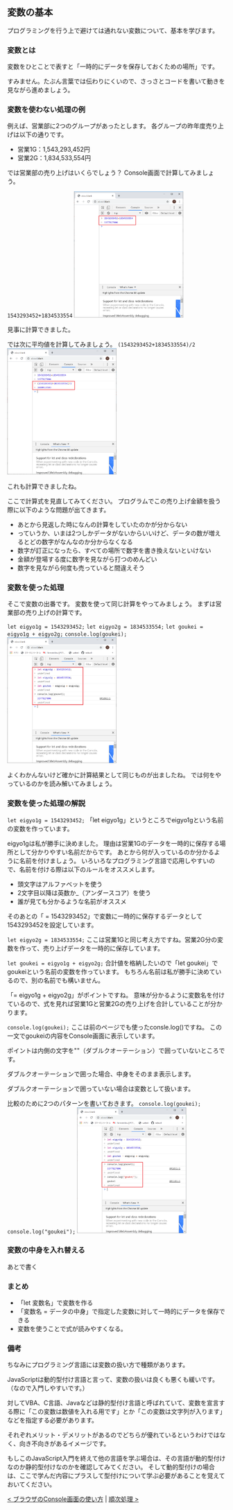 ## 変数の基本
プログラミングを行う上で避けては通れない変数について、基本を学びます。

### 変数とは
変数をひとことで表すと「一時的にデータを保存しておくための場所」です。

すみません。たぶん言葉では伝わりにくいので、さっさとコードを書いて動きを見ながら進めましょう。


### 変数を使わない処理の例
例えば、営業部に2つのグループがあったとします。
各グループの昨年度売り上げは以下の通りです。
- 営業1G：1,543,293,452円
- 営業2G：1,834,533,554円

では営業部の売り上げはいくらでしょう？
Console画面で計算してみましょう。

`1543293452+1834533554`
<img src="./img/var01.png" width="50%"/>

見事に計算できました。

では次に平均値を計算してみましょう。
`(1543293452+1834533554)/2`
<img src="./img/var02.png" width="50%"/>

これも計算できましたね。

ここで計算式を見直してみてください。
プログラムでこの売り上げ金額を扱う際に以下のような問題が出てきます。
- あとから見返した時になんの計算をしていたのかが分からない
- っていうか、いまは2つしかデータがないからいいけど、データの数が増えるとどの数字がなんなのか分からなくなる
- 数字が訂正になったら、すべての場所で数字を書き換えないといけない
- 金額が登場する度に数字を見ながら打つのめんどい
- 数字を見ながら何度も売っていると間違えそう

### 変数を使った処理
そこで変数の出番です。
変数を使って同じ計算をやってみましょう。
まずは営業部の売り上げの計算です。

`let eigyo1g = 1543293452;`
`let eigyo2g = 1834533554;`
`let goukei = eigyo1g + eigyo2g;`
`console.log(goukei);`
<img src="./img/var03.png" width="50%"/>

よくわかんないけど確かに計算結果として同じものが出ましたね。
では何をやっているのかを読み解いてみましょう。

### 変数を使った処理の解説
`let eigyo1g = 1543293452;`
「let eigyo1g」というところでeigyo1gという名前の変数を作っています。

eigyo1gは私が勝手に決めました。
理由は営業1Gのデータを一時的に保存する場所として分かりやすい名前だからです。
あとから何が入っているのか分かるように名前を付けましょう。
いろいろなプログラミング言語で応用しやすいので、名前を付ける際は以下のルールをオススメします。
- 頭文字はアルファベットを使う
- 2文字目以降は英数か_（アンダースコア）を使う
- 誰が見ても分かるような名前がオススメ

そのあとの「 = 1543293452」で変数に一時的に保存するデータとして1543293452を設定しています。

`let eigyo2g = 1834533554;`
ここは営業1Gと同じ考え方ですね。営業2G分の変数を作って、売り上げデータを一時的に保存しています。

`let goukei = eigyo1g + eigyo2g;`
合計値を格納したいので「let goukei」でgoukeiという名前の変数を作っています。
もちろん名前は私が勝手に決めているので、別の名前でも構いません。

「= eigyo1g + eigyo2g」がポイントですね。
意味が分かるように変数名を付けているので、式を見れば営業1Gと営業2Gの売り上げを合計していることが分かります。

`console.log(goukei);`
ここは前のページでも使ったconsle.log()ですね。
この一文でgoukeiの内容をConsole画面に表示しています。

ポイントは内側の文字を""（ダブルクオーテーション）で囲っていないところです。

ダブルクオーテーションで囲った場合、中身をそのまま表示します。

ダブルクオーテーションで囲っていない場合は変数として扱います。

比較のために2つのパターンを書いておきます。
`console.log(goukei);`
`console.log("goukei");`
<img src="./img/var04.png" width="50%"/>


### 変数の中身を入れ替える
あとで書く


### まとめ
- 「let 変数名」で変数を作る
- 「変数名 = データの中身」で指定した変数に対して一時的にデータを保存できる
- 変数を使うことで式が読みやすくなる。


### 備考
ちなみにプログラミング言語には変数の扱い方で種類があります。

JavaScriptは動的型付け言語と言って、変数の扱いは良くも悪くも緩いです。（なので入門しやすいです。）

対してVBA、C言語、Javaなどは静的型付け言語と呼ばれていて、変数を宣言する際に「この変数は数値を入れる用です」とか「この変数は文字列が入ります」などを指定する必要があります。

それぞれメリット・デメリットがあるのでどちらが優れているというわけではなく、向き不向きがあるイメージです。

もしこのJavaScript入門を終えて他の言語を学ぶ場合は、その言語が動的型付けなのか静的型付けなのかを確認してみてください。
そして動的型付けの場合は、ここで学んだ内容にプラスして型付けについて学ぶ必要があることを覚えておいてください。


[< ブラウザのConsole画面の使い方](./index2.html) | [順次処理 >](./index4.html)
